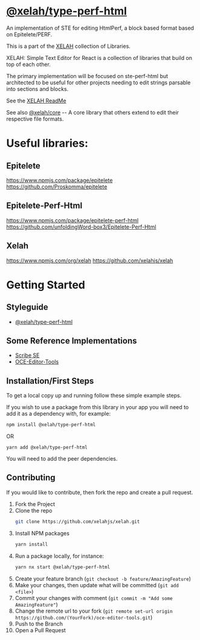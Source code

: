 # [@xelah/type-perf-html](https://xelah-type-perf-html.netlify.app/)

An implementation of STE for editing HtmlPerf, a block based format based on Epitelete/PERF.

This is a part of the [XELAH](https://github.com/xelahjs/xelah) collection of Libraries. 

XELAH: Simple Text Editor for React is a collection of libraries that build on top of each other. 

The primary implementation will be focused on ste-perf-html but architected to be useful for other projects needing to edit strings parsable into sections and blocks.

See the  [XELAH ReadMe](https://github.com/xelahjs/xelah)

See also [@xelah/core](https://xelah-core.netlify.app/) -- A core library that others extend to edit their respective file formats.

# Useful libraries:

## Epitelete
https://www.npmjs.com/package/epitelete
https://github.com/Proskomma/epitelete

## Epitelete-Perf-Html
https://www.npmjs.com/package/epitelete-perf-html
https://github.com/unfoldingWord-box3/Epitelete-Perf-Html

## Xelah
https://www.npmjs.com/org/xelah
https://github.com/xelahjs/xelah 

# Getting Started

## Styleguide

- [@xelah/type-perf-html](https://xelah-type-perf-html.netlify.app/)

## Some Reference Implementations

- [Scribe SE](https://github.com/bible-technology/scribe-scripture-editor)
- [OCE-Editor-Tools](https://github.com/unfoldingword/oce-editor-tools)

## Installation/First Steps

To get a local copy up and running follow these simple example steps.

If you wish to use a package from this library in your app you will need to add it as a dependency with, for example:
```sh
npm install @xelah/type-perf-html
```
OR
```shell
yarn add @xelah/type-perf-html
```

You will need to add the peer dependencies.

<!-- CONTRIBUTING -->
## Contributing

If you would like to contribute, then fork the repo and create a pull request.

1. Fork the Project
2. Clone the repo
   ```sh
   git clone https://github.com/xelahjs/xelah.git
   ```
3. Install NPM packages
   ```sh
   yarn install
   ```
4. Run a package locally, for instance:
   ```sh
   yarn nx start @xelah/type-perf-html
   ``` 
5. Create your feature branch (`git checkout -b feature/AmazingFeature`)
6. Make your changes, then update what will be committed (`git add <file>`)
7. Commit your changes with comment (`git commit -m "Add some AmazingFeature"`)
8. Change the remote url to your fork (`git remote set-url origin https://github.com/(YourFork)/oce-editor-tools.git`)
9. Push to the Branch
10. Open a Pull Request
